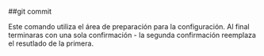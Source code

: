 ##git commit

Este comando utiliza el área de preparación para la configuración. Al final terminaras con una sola confirmación - la segunda confirmación reemplaza el resutlado de la primera.
